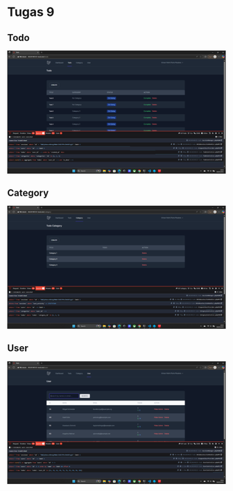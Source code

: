 # Tugas 9

## Todo   
![Browser Todo](screenshoot/tugas9/Todo.png)

## Category   
![Browser Category](screenshoot/tugas9/Category.png)

## User  
![Browser User](screenshoot/tugas9/User.png)
